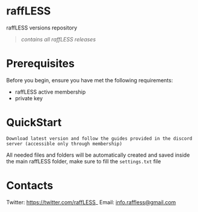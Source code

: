 # raffLESS
raffLESS versions repository
> *contains all raffLESS releases*
# Prerequisites
Before you begin, ensure you have met the following requirements:
- raffLESS active membership
- private key
# QuickStart
```
Download latest version and follow the guides provided in the discord server (accessible only through membership)
```

All needed files and folders will be automatically created and saved inside the main raffLESS folder, make sure to fill the `settings.txt` file
# Contacts
Twitter: https://twitter.com/raffLESS_
Email: info.raffless@gmail.com
